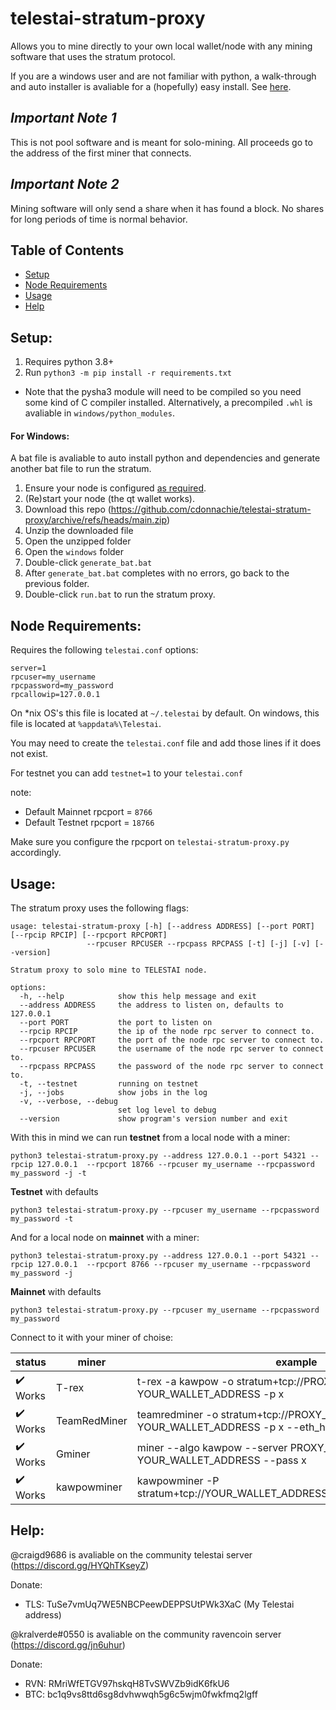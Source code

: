 # telestai-stratum-proxy
Allows you to mine directly to your own local wallet/node with any mining software that uses the stratum protocol.

If you are a windows user and are not familiar with python, a walk-through and auto installer is avaliable for a (hopefully) easy install. See [here](#windows).

## *Important Note 1*
This is not pool software and is meant for solo-mining. All proceeds go to the address of the first miner that connects.

## *Important Note 2*
Mining software will only send a share when it has found a block. No shares for long periods of time is normal behavior.

## Table of Contents  
- [Setup](#setup)
- [Node Requirements](#node)
- [Usage](#usage)
- [Help](#help)

<a name="setup"/>

## Setup:

1. Requires python 3.8+
2. Run `python3 -m pip install -r requirements.txt`
  - Note that the pysha3 module will need to be compiled so you need some kind of C compiler installed. Alternatively, a precompiled `.whl` is avaliable in `windows/python_modules`.

<a name="windows"/>

#### For Windows:
A bat file is avaliable to auto install python and dependencies and generate another bat file to run the stratum.
1. Ensure your node is configured [as required](#node).
2. (Re)start your node (the qt wallet works).
3. Download this repo (https://github.com/cdonnachie/telestai-stratum-proxy/archive/refs/heads/main.zip)
4. Unzip the downloaded file
5. Open the unzipped folder
6. Open the `windows` folder
7. Double-click `generate_bat.bat`
8. After `generate_bat.bat` completes with no errors, go back to the previous folder.
9. Double-click `run.bat` to run the stratum proxy.

<a name="node"/>

## Node Requirements:

Requires the following `telestai.conf` options:
```
server=1
rpcuser=my_username
rpcpassword=my_password
rpcallowip=127.0.0.1
```
On *nix OS's this file is located at `~/.telestai` by default. On windows, this file is located at `%appdata%\Telestai`.

You may need to create the `telestai.conf` file and add those lines if it does not exist.

For testnet you can add `testnet=1` to your `telestai.conf`

note:
- Default Mainnet rpcport = `8766`
- Default Testnet rpcport = `18766`

Make sure you configure the rpcport on `telestai-stratum-proxy.py` accordingly.

<a name="usage"/>

## Usage:
The stratum proxy uses the following flags:
```
usage: telestai-stratum-proxy [-h] [--address ADDRESS] [--port PORT] [--rpcip RPCIP] [--rpcport RPCPORT] 
                 --rpcuser RPCUSER --rpcpass RPCPASS [-t] [-j] [-v] [--version]

Stratum proxy to solo mine to TELESTAI node.

options:
  -h, --help            show this help message and exit
  --address ADDRESS     the address to listen on, defaults to 127.0.0.1
  --port PORT           the port to listen on
  --rpcip RPCIP         the ip of the node rpc server to connect to.
  --rpcport RPCPORT     the port of the node rpc server to connect to.
  --rpcuser RPCUSER     the username of the node rpc server to connect to.
  --rpcpass RPCPASS     the password of the node rpc server to connect to.
  -t, --testnet         running on testnet
  -j, --jobs            show jobs in the log
  -v, --verbose, --debug
                        set log level to debug
  --version             show program's version number and exit
```
With this in mind we can run **testnet** from a local node with a miner:
```
python3 telestai-stratum-proxy.py --address 127.0.0.1 --port 54321 --rpcip 127.0.0.1  --rpcport 18766 --rpcuser my_username --rpcpassword my_password -j -t
```
**Testnet** with defaults
```
python3 telestai-stratum-proxy.py --rpcuser my_username --rpcpassword my_password -t
```
And for a local node on **mainnet** with a miner:
```
python3 telestai-stratum-proxy.py --address 127.0.0.1 --port 54321 --rpcip 127.0.0.1  --rpcport 8766 --rpcuser my_username --rpcpassword my_password -j
```
**Mainnet** with defaults
```
python3 telestai-stratum-proxy.py --rpcuser my_username --rpcpassword my_password
```

Connect to it with your miner of choise:

| status | miner | example |
| - | - | - |
| :heavy_check_mark: Works | T-rex | t-rex -a kawpow -o stratum+tcp://PROXY_IP:54325 -u YOUR_WALLET_ADDRESS -p x |
| :heavy_check_mark: Works | TeamRedMiner | teamredminer -o stratum+tcp://PROXY_IP:54325 -u YOUR_WALLET_ADDRESS -p x --eth_hash_report=on |
| :heavy_check_mark: Works | Gminer | miner --algo kawpow --server PROXY_IP:54325 --user YOUR_WALLET_ADDRESS --pass x |
| :heavy_check_mark: Works | kawpowminer | kawpowminer -P stratum+tcp://YOUR_WALLET_ADDRESS.worker@PROXY_IP:54325 |

<a name="help"/>

## Help:
@craigd9686 is avaliable on the community telestai server (https://discord.gg/HYQhTKseyZ)

Donate: 
  - TLS: TuSe7vmUq7WE5NBCPeewDEPPSUtPWk3XaC (My Telestai address)

@kralverde#0550 is avaliable on the community ravencoin server (https://discord.gg/jn6uhur)

Donate: 
  - RVN: RMriWfETGV97hskqH8TvSWVZb9idK6fkU6
  - BTC: bc1q9vs8ttd6sg8dvhwwqh5g6c5wjm0fwkfmq2lgff
